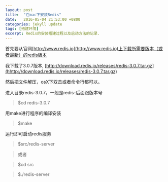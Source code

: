 ```yaml
---
layout: post
title:  "在mac下安装Redis"
date:   2016-05-04 21:53:00 +0800
categories: jekyll update
tags: [搭建环境]
excerpt: Redis的安装搭建过程以及启动方法的记录.
---
```


首先要从官网[http://www.redis.io](http://www.redis.io)上下载所需要版本（或者最新）的redis版本

我下载了3.0.7版本,
[http://download.redis.io/releases/redis-3.0.7.tar.gz](hhttp://download.redis.io/releases/redis-3.0.7.tar.gz)

然后把文件解压，osX下双击或者命令行都可以。

进入目录redis-3.0.7，一般是redis-后面跟版本号  

>$cd redis-3.0.7

用make进行程序的编译安装

>$make

运行即可启动redis服务

>$src/redis-server

>或者 

>$cd src

>$./redis-server